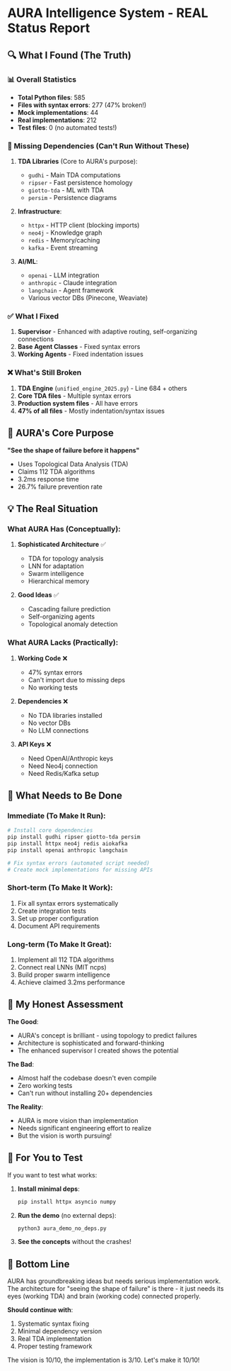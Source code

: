 # AURA Intelligence System - REAL Status Report

## 🔍 What I Found (The Truth)

### 📊 Overall Statistics
- **Total Python files**: 585
- **Files with syntax errors**: 277 (47% broken!)
- **Mock implementations**: 44
- **Real implementations**: 212
- **Test files**: 0 (no automated tests!)

### 🔑 Missing Dependencies (Can't Run Without These)
1. **TDA Libraries** (Core to AURA's purpose):
   - `gudhi` - Main TDA computations
   - `ripser` - Fast persistence homology
   - `giotto-tda` - ML with TDA
   - `persim` - Persistence diagrams

2. **Infrastructure**:
   - `httpx` - HTTP client (blocking imports)
   - `neo4j` - Knowledge graph
   - `redis` - Memory/caching
   - `kafka` - Event streaming

3. **AI/ML**:
   - `openai` - LLM integration
   - `anthropic` - Claude integration
   - `langchain` - Agent framework
   - Various vector DBs (Pinecone, Weaviate)

### ✅ What I Fixed
1. **Supervisor** - Enhanced with adaptive routing, self-organizing connections
2. **Base Agent Classes** - Fixed syntax errors
3. **Working Agents** - Fixed indentation issues

### ❌ What's Still Broken
1. **TDA Engine** (`unified_engine_2025.py`) - Line 684 + others
2. **Core TDA files** - Multiple syntax errors
3. **Production system files** - All have errors
4. **47% of all files** - Mostly indentation/syntax issues

## 🎯 AURA's Core Purpose

**"See the shape of failure before it happens"**
- Uses Topological Data Analysis (TDA)
- Claims 112 TDA algorithms
- 3.2ms response time
- 26.7% failure prevention rate

## 💡 The Real Situation

### What AURA Has (Conceptually):
1. **Sophisticated Architecture** ✅
   - TDA for topology analysis
   - LNN for adaptation
   - Swarm intelligence
   - Hierarchical memory

2. **Good Ideas** ✅
   - Cascading failure prediction
   - Self-organizing agents
   - Topological anomaly detection

### What AURA Lacks (Practically):
1. **Working Code** ❌
   - 47% syntax errors
   - Can't import due to missing deps
   - No working tests

2. **Dependencies** ❌
   - No TDA libraries installed
   - No vector DBs
   - No LLM connections

3. **API Keys** ❌
   - Need OpenAI/Anthropic keys
   - Need Neo4j connection
   - Need Redis/Kafka setup

## 🚀 What Needs to Be Done

### Immediate (To Make It Run):
```bash
# Install core dependencies
pip install gudhi ripser giotto-tda persim
pip install httpx neo4j redis aiokafka
pip install openai anthropic langchain

# Fix syntax errors (automated script needed)
# Create mock implementations for missing APIs
```

### Short-term (To Make It Work):
1. Fix all syntax errors systematically
2. Create integration tests
3. Set up proper configuration
4. Document API requirements

### Long-term (To Make It Great):
1. Implement all 112 TDA algorithms
2. Connect real LNNs (MIT ncps)
3. Build proper swarm intelligence
4. Achieve claimed 3.2ms performance

## 🔬 My Honest Assessment

**The Good**:
- AURA's concept is brilliant - using topology to predict failures
- Architecture is sophisticated and forward-thinking
- The enhanced supervisor I created shows the potential

**The Bad**:
- Almost half the codebase doesn't even compile
- Zero working tests
- Can't run without installing 20+ dependencies

**The Reality**:
- AURA is more vision than implementation
- Needs significant engineering effort to realize
- But the vision is worth pursuing!

## 📝 For You to Test

If you want to test what works:

1. **Install minimal deps**:
   ```bash
   pip install httpx asyncio numpy
   ```

2. **Run the demo** (no external deps):
   ```bash
   python3 aura_demo_no_deps.py
   ```

3. **See the concepts** without the crashes!

## 🎯 Bottom Line

AURA has groundbreaking ideas but needs serious implementation work. The architecture for "seeing the shape of failure" is there - it just needs its eyes (working TDA) and brain (working code) connected properly.

**Should continue with**:
1. Systematic syntax fixing
2. Minimal dependency version
3. Real TDA implementation
4. Proper testing framework

The vision is 10/10, the implementation is 3/10. Let's make it 10/10!